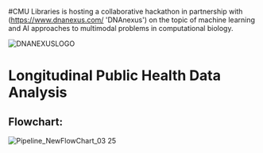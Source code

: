 #CMU Libraries is hosting a collaborative hackathon in partnership with (https://www.dnanexus.com/ 'DNAnexus') on the topic of machine learning and AI approaches to multimodal problems in computational biology.

![DNANEXUSLOGO](https://github.com/user-attachments/assets/422aa273-195f-45f0-8bf0-4e846ded0d02)







# Longitudinal Public Health Data Analysis

## Flowchart:
![Pipeline_NewFlowChart_03 25](https://github.com/user-attachments/assets/5b44d810-d4a6-4336-9daf-7fea3a0a4be9)
